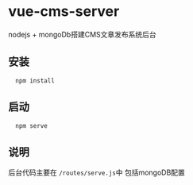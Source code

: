 # vue-cms-server
nodejs + mongoDb搭建CMS文章发布系统后台

## 安装
````
  npm install

````

## 启动

````
  npm serve

````

## 说明
后台代码主要在 `/routes/serve.js`中
包括mongoDB配置